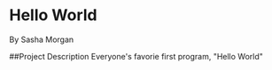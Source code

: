 # Hello World
By Sasha Morgan

##Project Description
Everyone's favorie first program, "Hello World"
